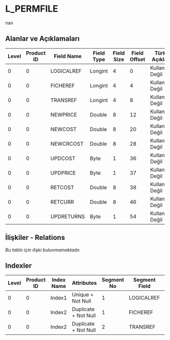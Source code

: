 # L_PERMFILE

nan

## Alanlar ve Açıklamaları

| Level | Product ID | Field Name | Field Type | Field Size | Field Offset | Türkçe Açıklama | Expression |
| ----- | ---------- | ---------- | ---------- | ---------- | ------------ | --------------- | ---------- |
| 0 | 0 | LOGICALREF | Longint | 4 | 0 | Kullanımda Değil | Not In Use |
| 0 | 0 | FICHEREF | Longint | 4 | 4 | Kullanımda Değil | Not In Use |
| 0 | 0 | TRANSREF | Longint | 4 | 8 | Kullanımda Değil | Not In Use |
| 0 | 0 | NEWPRICE | Double | 8 | 12 | Kullanımda Değil | Not In Use |
| 0 | 0 | NEWCOST | Double | 8 | 20 | Kullanımda Değil | Not In Use |
| 0 | 0 | NEWCRCOST | Double | 8 | 28 | Kullanımda Değil | Not In Use |
| 0 | 0 | UPDCOST | Byte | 1 | 36 | Kullanımda Değil | Not In Use |
| 0 | 0 | UPDPRICE | Byte | 1 | 37 | Kullanımda Değil | Not In Use |
| 0 | 0 | RETCOST | Double | 8 | 38 | Kullanımda Değil | Not In Use |
| 0 | 0 | RETCURR | Double | 8 | 46 | Kullanımda Değil | Not In Use |
| 0 | 0 | UPDRETURNS | Byte | 1 | 54 | Kullanımda Değil | Not In Use |

## İlişkiler - Relations

*Bu tablo için ilişki bulunmamaktadır.*

## Indexler

| Level | Product ID | Index Name | Attributes | Segment No | Segment Field | Sense |
| ----- | ---------- | ---------- | ---------- | ---------- | ------------- | ----- |
| 0 | 0 | Index1 | Unique + Not Null | 1 | LOGICALREF | Ascending |
| 0 | 0 | Index2 | Duplicate + Not Null | 1 | FICHEREF | Ascending |
| 0 | 0 | Index2 | Duplicate + Not Null | 2 | TRANSREF | Ascending |
